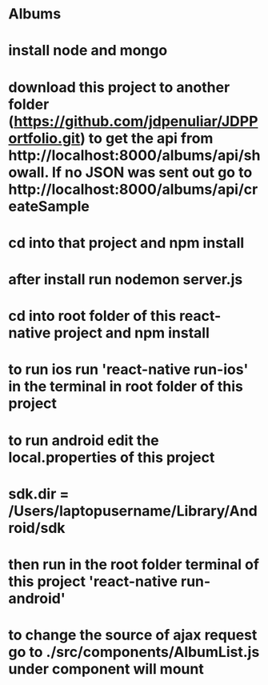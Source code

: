 # Albums
# install node and mongo
# download this project to another folder (https://github.com/jdpenuliar/JDPPortfolio.git) to get the api from http://localhost:8000/albums/api/showall. If no JSON was sent out go to http://localhost:8000/albums/api/createSample
# cd into that project and npm install
# after install run nodemon server.js
# cd into root folder of this react-native project and npm install
#
# to run ios run 'react-native run-ios' in the terminal in root folder of this project
#
# to run android edit the local.properties of this project
# sdk.dir = /Users/laptopusername/Library/Android/sdk
# then run in the root folder terminal of this project 'react-native run-android'

# to change the source of ajax request go to ./src/components/AlbumList.js under component will mount
